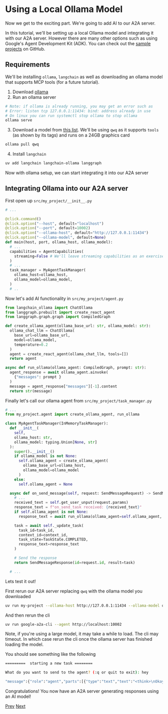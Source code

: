 # Using a Local Ollama Model

Now we get to the exciting part. We're going to add AI to our A2A server.

In this tutorial, we'll be setting up a local Ollama model and integrating it with our A2A server. However there are many other options such as using Google's Agent Development Kit (ADK). You can check out the [sample projects](https://github.com/google/A2A/tree/main/samples/python/agents) on GitHub.

## Requirements <!-- {docsify-ignore} -->

We'll be installing `ollama`, `langchain` as well as downloading an ollama model that supports MCP tools (for a future tutorial).

1. Download [ollama](https://ollama.com/download)
2. Run an ollama server

```bash
# Note: if ollama is already running, you may get an error such as
# Error: listen tcp 127.0.0.1:11434: bind: address already in use
# On linux you can run systemctl stop ollama to stop ollama
ollama serve
```

3. Download a model from [this list](https://ollama.com/search). We'll be using `qwq` as it supports `tools` (as shown by its tags) and runs on a 24GB graphics card

```bash
ollama pull qwq
```

4. Install `langchain`

```bash
uv add langchain langchain-ollama langgraph
```

Now with ollama setup, we can start integrating it into our A2A server

## Integrating Ollama into our A2A server <!-- {docsify-ignore} -->

First open up `src/my_project/__init__.py`

```python
# ...

@click.command()
@click.option("--host", default="localhost")
@click.option("--port", default=10002)
@click.option("--ollama-host", default="http://127.0.0.1:11434")
@click.option("--ollama-model", default=None)
def main(host, port, ollama_host, ollama_model):
  # ...
  capabilities = AgentCapabilities(
    streaming=False # We'll leave streaming capabilities as an exercise for the reader
  )
  # ...
  task_manager = MyAgentTaskManager(
    ollama_host=ollama_host,
    ollama_model=ollama_model,
  )
  # ..
```

Now let's add AI functionality in `src/my_project/agent.py`

```python
from langchain_ollama import ChatOllama
from langgraph.prebuilt import create_react_agent
from langgraph.graph.graph import CompiledGraph

def create_ollama_agent(ollama_base_url: str, ollama_model: str):
  ollama_chat_llm = ChatOllama(
    base_url=ollama_base_url,
    model=ollama_model,
    temperature=0.2
  )
  agent = create_react_agent(ollama_chat_llm, tools=[])
  return agent

async def run_ollama(ollama_agent: CompiledGraph, prompt: str):
  agent_response = await ollama_agent.ainvoke(
    {"messages": prompt }
  )
  message = agent_response["messages"][-1].content
  return str(message)
```

Finally let's call our ollama agent from `src/my_project/task_manager.py`

```python
# ...
from my_project.agent import create_ollama_agent, run_ollama

class MyAgentTaskManager(InMemoryTaskManager):
  def __init__(
    self,
    ollama_host: str,
    ollama_model: typing.Union[None, str]
  ):
    super().__init__()
    if ollama_model is not None:
      self.ollama_agent = create_ollama_agent(
        ollama_base_url=ollama_host,
        ollama_model=ollama_model
      )
    else:
      self.ollama_agent = None

  async def on_send_message(self, request: SendMessageRequest) -> SendMessageResponse:
    # ...
    received_text = self.get_user_unput(request.params)
    response_text = f"on_send_task received: {received_text}"
    if self.ollama_agent is not None:
      response_text = await run_ollama(ollama_agent=self.ollama_agent, prompt=received_text)

    task = await self._update_task(
      task_id=task_id,
      context_id=context_id,
      task_state=TaskState.COMPLETED,
      response_text=response_text
    )

    # Send the response
    return SendMessageResponse(id=request.id, result=task)

  # ...
```

Lets test it out!

First rerun our A2A server replacing `qwq` with the ollama model you downloaded

```bash
uv run my-project --ollama-host http://127.0.0.1:11434 --ollama-model qwq
```

And then rerun the cli

```bash
uv run google-a2a-cli --agent http://localhost:10002
```

Note, if you're using a large model, it may take a while to load. The cli may timeout. In which case rerun the cli once the ollama server has finished loading the model.

You should see something like the following

```bash
=========  starting a new task ========

What do you want to send to the agent? (:q or quit to exit): hey

"message":{"role":"agent","parts":[{"type":"text","text":"<think>\nOkay, the user said \"hey\". That's pretty casual. I should respond in a friendly way. Maybe ask how I can help them today. Keep it open-ended so they feel comfortable sharing what they need. Let me make sure my tone is positive and approachable. Alright, something like, \"Hey there! How can I assist you today?\" Yeah, that sounds good.\n</think>\n\nHey there! How can I assist you today? 😊"}]}
```

Congratulations! You now have an A2A server generating responses using an AI model!

[Prev](./8-agent-capabilities.md)
[Next](./10-next-steps.md)

